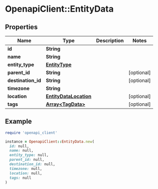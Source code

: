 # OpenapiClient::EntityData

## Properties

| Name | Type | Description | Notes |
| ---- | ---- | ----------- | ----- |
| **id** | **String** |  |  |
| **name** | **String** |  |  |
| **entity_type** | [**EntityType**](EntityType.md) |  |  |
| **parent_id** | **String** |  | [optional] |
| **destination_id** | **String** |  | [optional] |
| **timezone** | **String** |  |  |
| **location** | [**EntityDataLocation**](EntityDataLocation.md) |  | [optional] |
| **tags** | [**Array&lt;TagData&gt;**](TagData.md) |  | [optional] |

## Example

```ruby
require 'openapi_client'

instance = OpenapiClient::EntityData.new(
  id: null,
  name: null,
  entity_type: null,
  parent_id: null,
  destination_id: null,
  timezone: null,
  location: null,
  tags: null
)
```

